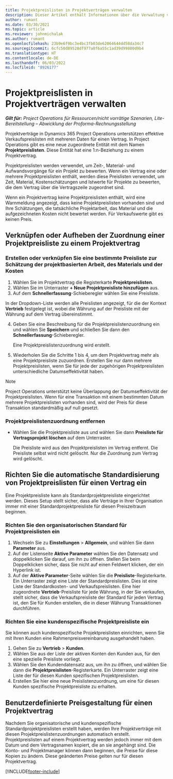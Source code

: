 ```yaml
---
title: Projektpreislisten in Projektverträgen verwalten
description: Dieser Artikel enthält Informationen über die Verwaltung von Projektpreislisten bei Projektverträgen.
author: rumant
ms.date: 03/30/2021
ms.topic: article
ms.reviewer: johnmichalak
ms.author: rumant
ms.openlocfilehash: 23b9e6f9bc3e4bc3fb03de62064644dd58da34c7
ms.sourcegitcommit: 6cfc50d89528df977a8f6a55c1ad39d99800d9b4
ms.translationtype: HT
ms.contentlocale: de-DE
ms.lasthandoff: 06/03/2022
ms.locfileid: "8926177"
---
```

# <a name="manage-project-price-lists-on-project-contracts"></a>Projektpreislisten in Projektverträgen verwalten

_**Gilt für:** Project Operations für Ressourcen/nicht vorrätige Szenarien, Lite-Bereitstellung – Abwicklung der Proforma-Rechnungsstellung_

Projektverträge in Dynamics 365 Project Operations unterstützen effektive Verkaufspreislisten mit mehreren Daten für einen Vertrag. In Project Operations gibt es eine neue zugeordnete Entität mit dem Namen **Projektpreislisten**. Diese Entität hat eine 1:n-Beziehung zu einem Projektvertrag.

Projektpreislisten werden verwendet, um Zeit-, Material- und Aufwandsvorgänge für ein Projekt zu bewerten. Wenn ein Vertrag eine oder mehrere Projektpreislisten enthält, werden diese Preislisten verwendet, um Zeit, Material, Kostenschätzungen und Istwerte für Projekte zu bewerten, die dem Vertrag über die Vertragszeile zugeordnet sind.

Wenn ein Projektvertrag keine Projektpreislisten enthält, wird eine Warnmeldung angezeigt, dass keine Projektpreislisten vorhanden sind und Ihre Schätzungen, die tatsächliche Projektarbeit, das Material und die aufgezeichneten Kosten nicht bewertet werden. Für Verkaufswerte gibt es keinen Preis.

## <a name="associate-or-unassociate-a-project-price-list-on-a-project-contract"></a>Verknüpfen oder Aufheben der Zuordnung einer Projektpreisliste zu einem Projektvertrag

### <a name="create-or-associate-a-specific-price-list-for-estimating-project-based-work-material-and-expenses"></a>Erstellen oder verknüpfen Sie eine bestimmte Preisliste zur Schätzung der projektbasierten Arbeit, des Materials und der Kosten

1. Wählen Sie im Projektvertrag die Registerkarte **Projektpreislisten**.
2. Wählen Sie im Unterraster **+ Neue Projektpreisliste hinzufügen** aus.
3. Auf dem **Schnellerfassung**-Schieberegler wählen Sie eine Preisliste. 

  In der Dropdown-Liste werden alle Preislisten angezeigt, für die der Kontext **Vertrieb** festgelegt ist, wobei die Währung auf der Preisliste mit der Währung auf dem Vertrag übereinstimmt.
  
4. Geben Sie eine Beschreibung für die Projektpreislistenzuordnung ein und wählen Sie **Speichern** und schließen Sie dann den **Schnellerfassung**-Schieberegler.

   Eine Projektpreislistenzuordnung wird erstellt.
   
5. Wiederholen Sie die Schritte 1 bis 4, um dem Projektvertrag mehr als eine Projektpreisliste zuzuordnen. Erstellen Sie nur dann mehrere Projektpreislisten, wenn Sie für jede der zugehörigen Projektpreislisten unterschiedliche Datumseffektivität haben.

> [!NOTE]
> Project Operations unterstützt keine Überlappung der Datumseffektivität der Projektpreislisten. Wenn für eine Transaktion mit einem bestimmten Datum mehrere Projektpreislisten vorhanden sind, wird der Preis für diese Transaktion standardmäßig auf null gesetzt.

### <a name="remove-a-project-price-list-association"></a>Projektpreislistenzuordnung entfernen

- Wählen Sie die Projektpreisliste aus und wählen Sie dann **Preisliste für Vertragsprojekt löschen** auf dem Unterraster. 

  Die Preisliste wird aus den Projektpreislisten im Vertrag entfernt. Die Preisliste selbst wird nicht gelöscht. Nur die Zuordnung zum Vertrag wird gelöscht.

## <a name="set-up-automatic-defaulting-of-project-price-lists-on-a-contract"></a>Richten Sie die automatische Standardisierung von Projektpreislisten für einen Vertrag ein

Eine Projektpreisliste kann als Standardprojektpreisliste eingerichtet werden. Dieses Setup stellt sicher, dass alle Verträge in Ihrer Organisation immer mit einer Standardprojektpreisliste für diesen Preiszeitraum beginnen.

### <a name="set-up-the-organizational-default-for-project-price-lists"></a>Richten Sie den organisatorischen Standard für Projektpreislisten ein

1. Wechseln Sie zu **Einstellungen** > **Allgemein**, und wählen Sie dann **Parameter** aus.
2. Auf der Listenseite **Aktive Parameter** wählen Sie den Datensatz und doppelklicken Sie darauf, um ihn zu öffnen. Stellen Sie beim Doppelklicken sicher, dass Sie nicht auf einen Feldwert klicken, der ein Hyperlink ist. 
3. Auf der **Aktive Parameter**-Seite wählen Sie die **Preisliste**-Registerkarte. Ein Unterraster zeigt eine Liste der Standardpreislisten. Dies ist eine Liste der Standardkosten- und Verkaufspreislisten. Eine hier zugeordnete **Vertrieb**-Preisliste für jede Währung, in der Sie verkaufen, stellt sicher, dass die Verkaufspreisliste der Standard für jeden Vertrag ist, den Sie für Kunden erstellen, die in dieser Währung Transaktionen durchführen.

### <a name="set-up-a-customer-specific-project-price-list"></a>Richten Sie eine kundenspezifische Projektpreisliste ein

Sie können auch kundenspezifische Projektpreislisten einrichten, wenn Sie mit Ihren Kunden eine Rahmenpreisvereinbarung ausgehandelt haben.

1. Gehen Sie zu **Vertrieb** > **Kunden**.
2. Wählen Sie aus der Liste der aktiven Konten den Kunden aus, für den eine spezielle Preisliste vorliegt.
3. Wählen Sie den Kundendatensatz aus, um ihn zu öffnen, und wählen Sie dann die **Projektpreislisten**-Registerkarte. Ein Unterraster zeigt eine Liste der für diesen Kunden spezifischen Projektpreislisten. 
4. Erstellen Sie hier eine neue Preislistenzuordnung, um eine für diesen Kunden spezifische Projektpreisliste zu erhalten.

## <a name="custom-pricing-on-a-project-contract"></a>Benutzerdefinierte Preisgestaltung für einen Projektvertrag

Nachdem Sie organisatorische und kundenspezifische Standardprojektpreislisten erstellt haben, werden Ihre Projektverträge mit diesen Projektpreislistenzuordnungen automatisch erstellt. Projektpreislisten auf einem Projektvertrag werden jedoch immer mit dem Datum und dem Vertragsnamen kopiert, die an sie angehängt sind. Die Konto- und Projektmanager können dann beginnen, die Preise für diese Kopien zu ändern. Diese geänderten Preise gelten nur für diesen Projektvertrag.


[!INCLUDE[footer-include](../includes/footer-banner.md)]
